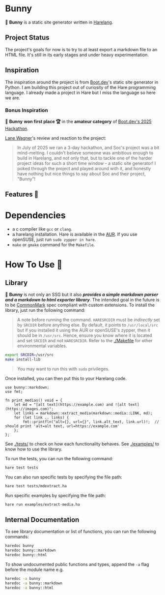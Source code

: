 # Bunny

🐇 **Bunny** is a static site generator written in [Harelang](https://harelang.org).

## Project Status

The project's goals for now is to try to at least export a markdown file to
an HTML file. It's still in its early stages and under heavy experimentation.

## Inspiration

The inspiration around the project is from [Boot.dev](https://boot.dev)'s
static site generator in Python. I am building this project out of curiosity of
the Hare programming language. I already made a project in Hare but I miss
the language so here we are.

### Bonus Inspiration

🐇 **Bunny** **won first place 🏆** in the **amateur category** of [Boot.dev's 2025 Hackathon](https://blog.boot.dev/news/hackathon-2025/).

[Lane Wagner](https://github.com/wagslane)'s review and reaction to the project:

> In July of 2025 we ran a 3-day hackathon, and Soc's project was a bit
> mind-melting. I couldn't believe someone was ambitious enough to build in
> Harelang, and not only that, but to tackle one of the harder project ideas
> for such a short time window - a static site generator! I poked through the
> project and played around with it, and honestly have nothing but nice
> things to say about Soc and their project, "Bunny"!

## Features 🚧

# Dependencies

- a c compiler like `gcc` or `clang`.
- a harelang installation. Hare is available in the [AUR](https://aur.archlinux.org/packages/hare). If you use openSUSE, just run `sudo zypper in hare`.
- `make` or `gmake` command for the `Makefile`.

# How To Use 🚧

## Library

🐇 **Bunny** is not only an SSG but it also _**provides a simple markdown
parser and a markdown to html exporter library**_. The intended goal in the future is
to be [CommonMark](https://spec.commonmark.org/) spec compliant with custom
extensions. To install the library, just run the following command:

> A note before running the command. `HARESRCDIR` must be _indirectly_ set by `SRCDIR` before anything else.
> By default, it points to `/usr/local/src` but if you installed it using the AUR or openSUSE's zypper,
> then it should be in `/usr/src`. Hence, ensure you know where it is located and set `SRCDIR`
> and not `HARESRCDIR`. Refer to the [./Makefile](./Makefile) for other environmental variables.

```bash
export SRCDIR=/usr/src
make install-lib
```

> You may want to run this with `sudo` privileges.

Once installed, you can then put this to your Harelang code.

```hare
use bunny::markdown;
use fmt;

fn print_medias() void = {
	let md = "[alt text](https://example.com) and ![alt text](https://images.com)";
	let links = markdown::extract_media(markdown::media::LINK, md);
	for (let link .. links) {
		fmt::printfln("alt={}, url={}", link.alt_text, link.url)!;  // should print 'alt=alt text, url=https://example.com'
	};
};
```


See [./tests/](./tests/) to check on how each functionality behaves. See [./examples/](./examples/) to know how to use the library.

To run the tests, you can run the following command:

```bash
hare test tests
```

You can also run specific tests by specifying the file path:

```bash
hare test tests/mdextract.ha
```

Run specific examples by specifying the file path:

```bash
hare run examples/extract-media.ha
```

## Internal Documentation

To see library documentation or list of functions, you can run the following commands:

```bash
haredoc bunny
haredoc bunny::markdown
haredoc bunny::html
```

To show undocumented public functions and types, append the `-a` flag before the module name e.g.

```bash
haredoc -a bunny
haredoc -a bunny::markdown
haredoc -a bunny::html
```
